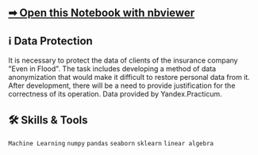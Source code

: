 ## [➡ Open this Notebook with nbviewer](https://nbviewer.org/github/vartemyev88/machine-learning/blob/main/projects/practicum-data_protection/insurance.ipynb)

## ℹ Data Protection

It is necessary to protect the data of clients of the insurance company "Even in Flood". The task includes developing a method of data anonymization that would make it difficult to restore personal data from it. After development, there will be a need to provide justification for the correctness of its operation. Data provided by Yandex.Practicum.

## 🛠 Skills & Tools

`Machine Learning`
`numpy` `pandas` `seaborn` `sklearn` `linear algebra`